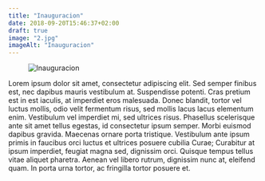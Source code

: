 ```yaml
---
title: "Inauguracion"
date: 2018-09-20T15:46:37+02:00
draft: true
image: "2.jpg"
imageAlt: "Inauguracion"
---
```


<div class="post-box">
  <div class="post-content">
    <figure class="post-image">
			<img src="/images/2.jpg" alt="Inauguracion">
		</figure>
    <p>
      Lorem ipsum dolor sit amet, consectetur adipiscing elit. Sed semper finibus est, nec dapibus mauris vestibulum at. Suspendisse potenti. Cras pretium est in est iaculis, at imperdiet eros malesuada. Donec blandit, tortor vel luctus mollis, odio velit fermentum risus, sed mollis lacus lacus elementum enim. Vestibulum vel imperdiet mi, sed ultrices risus. Phasellus scelerisque ante sit amet tellus egestas, id consectetur ipsum semper. Morbi euismod dapibus gravida. Maecenas ornare porta tristique. Vestibulum ante ipsum primis in faucibus orci luctus et ultrices posuere cubilia Curae; Curabitur at ipsum imperdiet, feugiat magna sed, dignissim orci. Quisque tempus tellus vitae aliquet pharetra. Aenean vel libero rutrum, dignissim nunc at, eleifend quam. In porta urna tortor, ac fringilla tortor posuere et.
    </p>
  </div>
</div>